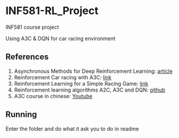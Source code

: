 # INF581-RL_Project
INF581 course project

Using A3C & DQN for car racing environment


## References
1. Asynchronous Methods for Deep Reinforcement Learning: [article](https://arxiv.org/pdf/1602.01783.pdf)
2. Reinforcement Car racing with A3C: [link](https://sites.google.com/view/jesikmin/course-projects/reinforcement-car-racing-with-a3c)
3. Reinforcement Learning for a Simple Racing Game: [link](https://web.stanford.edu/class/aa228/reports/2018/final150.pdf)
4. Reinforcement learning algorithms A2C, A3C and DQN: [github](https://github.com/novicasarenac/car-racing-rl)
5. A3C course in chinese: [Youtube](https://www.youtube.com/watch?v=O79Ic8XBzvw)


## Running
Enter the folder and do what it ask you to do in readme
